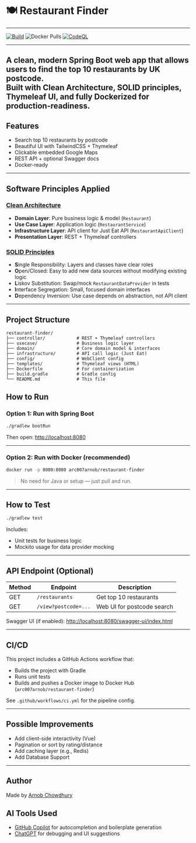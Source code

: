 # 🍽️ Restaurant Finder
---
[![Build](https://github.com/arc-arnob/jet-assignment/actions/workflows/ci.yml/badge.svg)](https://github.com/arc-arnob/jet-assignment/actions)
![Docker Pulls](https://img.shields.io/docker/pulls/arc007arnob/restaurant-finder?label=Docker%20Pulls&style=flat-square)
[![CodeQL](https://github.com/arc-arnob/jet-assignment/actions/workflows/codeql-analysis.yml/badge.svg)](https://github.com/arc-arnob/jet-assignment/security/code-scanning)

---
A clean, modern Spring Boot web app that allows users to find the top 10 restaurants by UK postcode.  
Built with **Clean Architecture**, **SOLID principles**, **Thymeleaf UI**, and fully Dockerized for production-readiness.
---

## Features

- Search top 10 restaurants by postcode
- Beautiful UI with TailwindCSS + Thymeleaf
- Clickable embedded Google Maps
- REST API + optional Swagger docs
- Docker-ready 
---

## Software Principles Applied

### [Clean Architecture](https://blog.cleancoder.com/uncle-bob/2012/08/13/the-clean-architecture.html)
- **Domain Layer**: Pure business logic & model (`Restaurant`)
- **Use Case Layer**: Application logic (`RestaurantService`)
- **Infrastructure Layer**: API client for Just Eat API (`RestaurantApiClient`)
- **Presentation Layer**: REST + Thymeleaf controllers

### [SOLID Principles](https://www.baeldung.com/solid-principles)
- **S**ingle Responsibility: Layers and classes have clear roles
- **O**pen/Closed: Easy to add new data sources without modifying existing logic
- **L**iskov Substitution: Swap/mock `RestaurantDataProvider` in tests
- **I**nterface Segregation: Small, focused domain interfaces
- **D**ependency Inversion: Use case depends on abstraction, not API client

---
## Project Structure

```
restaurant-finder/
├── controller/            # REST + Thymeleaf controllers
├── usecase/               # Business logic layer
├── domain/                # Core domain model & interfaces
├── infrastructure/        # API call logic (Just Eat)
├── config/                # WebClient config
├── templates/             # Thymeleaf views (HTML)
├── Dockerfile             # For containerization
├── build.gradle           # Gradle config
└── README.md              # This file
```

## How to Run

### Option 1: Run with Spring Boot

```bash
./gradlew bootRun
```

Then open: [http://localhost:8080](http://localhost:8080)

---

### Option 2: Run with Docker (recommended)

```bash
docker run -p 8080:8080 arc007arnob/restaurant-finder
```

> No need for Java or setup — just pull and run.

---


## How to Test

```bash
./gradlew test
```

Includes:
- Unit tests for business logic
- Mockito usage for data provider mocking

---

## API Endpoint (Optional)

| Method | Endpoint             | Description            |
|--------|----------------------|------------------------|
| GET    | `/restaurants`       | Get top 10 restaurants |
| GET    | `/view?postcode=...` | Web UI for postcode search |

Swagger UI (if enabled): [http://localhost:8080/swagger-ui/index.html](http://localhost:8080/swagger-ui/index.html)

---
## CI/CD

This project includes a GitHub Actions workflow that:

- Builds the project with Gradle
- Runs unit tests
- Builds and pushes a Docker image to Docker Hub (`arc007arnob/restaurant-finder`)

See `.github/workflows/ci.yml` for the pipeline config.

---

## Possible Improvements

- Add client-side interactivity (Vue)
- Pagination or sort by rating/distance
- Add caching layer (e.g., Redis)
- Add Database Support

---
## Author

Made by  [Arnob Chowdhury](https://github.com/arc-arnob)

## AI Tools Used

- [GitHub Copilot](https://github.com/features/copilot) for autocompletion and boilerplate generation
- [ChatGPT](https://chat.openai.com/) for debugging and UI suggestions
